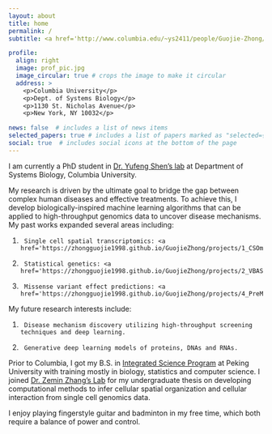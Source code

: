 ```yaml
---
layout: about
title: home
permalink: /
subtitle: <a href='http://www.columbia.edu/~ys2411/people/Guojie-Zhong/'>PhD Candidate</a>, <a href='https://systemsbiology.columbia.edu'>Department of Systems Biology</a>, Columbia University. 

profile:
  align: right
  image: prof_pic.jpg
  image_circular: true # crops the image to make it circular
  address: >
    <p>Columbia University</p>
    <p>Dept. of Systems Biology</p>
    <p>1130 St. Nicholas Avenue</p>
    <p>New York, NY 10032</p>

news: false  # includes a list of news items
selected_papers: true # includes a list of papers marked as "selected={true}"
social: true  # includes social icons at the bottom of the page
---
```


I am currently a PhD student in <a href='http://www.columbia.edu/~ys2411/'>Dr. Yufeng Shen’s lab</a> at Department of Systems Biology, Columbia University. 

My research is driven by the ultimate goal to bridge the gap between complex human diseases and effective treatments. To achieve this, I develop biologically-inspired machine learning algorithms that can be applied to high-throughput genomics data to uncover disease mechanisms. My past works expanded several areas including:
1.      Single cell spatial transcriptomics: <a href='https://zhongguojie1998.github.io/GuojieZhong/projects/1_CSOmap/'>CSOmap</a>
2.      Statistical genetics: <a href='https://zhongguojie1998.github.io/GuojieZhong/projects/2_VBASS/'>VBASS</a>
3.      Missense variant effect predictions: <a href='https://zhongguojie1998.github.io/GuojieZhong/projects/4_PreMode/'>PreMode</a>

My future research interests include:
1.      Disease mechanism discovery utilizing high-throughput screening techniques and deep learning.
2.      Generative deep learning models of proteins, DNAs and RNAs.

Prior to Columbia, I got my B.S. in <a href='http://cqb.pku.edu.cn/cqben/'>Integrated Science Program</a> at Peking University with training mostly in biology, statistics and computer science. I joined <a href='http://cancer-pku.cn'>Dr. Zemin Zhang’s Lab</a> for my undergraduate thesis on developing computational methods to infer cellular spatial organization and cellular interaction from single cell genomics data.

I enjoy playing fingerstyle guitar and badminton in my free time, which both require a balance of power and  control.
